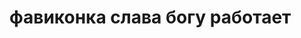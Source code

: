 <!DOCTYPE html>
<html lang="en">
<head>
	<meta charset="UTF-8">
	<meta name="viewport" content="width=device-width, initial-scale=1.0">
	<title>Document</title>
	<!--<link rel= "icon" href="favicon.ico"> -->
	<link rel="icon" href="img/icons8-ico-32.png" type="image/svg+xml">
</head>
<body>
	<h1>фавиконка слава богу работает</h1>
</body>
</html>
